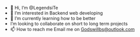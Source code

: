 - 👋 Hi, I’m @LegendsiTe
- 👀 I’m interested in Backend web developing
- 🌱 I’m currently learning how to be better
- I’m looking to collaborate on short to long term projects
- 📫 How to reach me Email me on Godswillbs@outlook.com 

<!---
LegendsiTe/LegendsiTe is a ✨ special ✨ repository because its `README.md` (this file) appears on your GitHub profile.
You can click the Preview link to take a look at your changes.
--->
